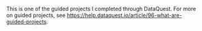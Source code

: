 This is one of the guided projects I completed through DataQuest. For more on guided projects, see https://help.dataquest.io/article/96-what-are-guided-projects.
